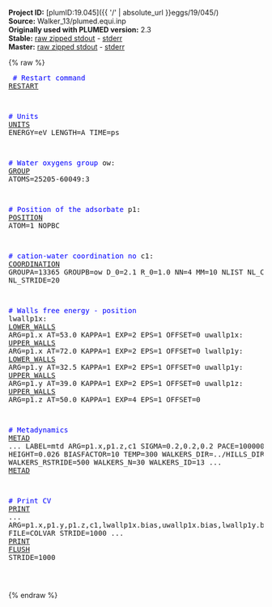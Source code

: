 **Project ID:** [plumID:19.045]({{ '/' | absolute_url }}eggs/19/045/)  
**Source:** Walker_13/plumed.equi.inp  
**Originally used with PLUMED version:** 2.3  
**Stable:** [raw zipped stdout](plumed.equi.inp.plumed.stdout.txt.zip) - [stderr](plumed.equi.inp.plumed.stderr)  
**Master:** [raw zipped stdout](plumed.equi.inp.plumed_master.stdout.txt.zip) - [stderr](plumed.equi.inp.plumed_master.stderr)  

{% raw %}<pre>
<span style="color:blue"># Restart command</span>
<a href="https://plumed.github.io/doc-master/user-doc/html/_r_e_s_t_a_r_t.html">RESTART</a>

<span style="color:blue"># Units</span>
<a href="https://plumed.github.io/doc-master/user-doc/html/_u_n_i_t_s.html">UNITS</a> ENERGY=eV LENGTH=A TIME=ps

<span style="color:blue"># Water oxygens group</span>
ow: <a href="https://plumed.github.io/doc-master/user-doc/html/_g_r_o_u_p.html">GROUP</a> ATOMS=25205-60049:3

<span style="color:blue"># Position of the adsorbate</span>
p1: <a href="https://plumed.github.io/doc-master/user-doc/html/_p_o_s_i_t_i_o_n.html">POSITION</a> ATOM=1 NOPBC

<span style="color:blue"># cation-water coordination no</span>
c1: <a href="https://plumed.github.io/doc-master/user-doc/html/_c_o_o_r_d_i_n_a_t_i_o_n.html">COORDINATION</a> GROUPA=13365 GROUPB=ow D_0=2.1 R_0=1.0 NN=4 MM=10 NLIST NL_CUTOFF=7 NL_STRIDE=20

<span style="color:blue"># Walls free energy - position</span>
lwallp1x: <a href="https://plumed.github.io/doc-master/user-doc/html/_l_o_w_e_r__w_a_l_l_s.html">LOWER_WALLS</a> ARG=p1.x AT=53.0 KAPPA=1  EXP=2 EPS=1 OFFSET=0
uwallp1x: <a href="https://plumed.github.io/doc-master/user-doc/html/_u_p_p_e_r__w_a_l_l_s.html">UPPER_WALLS</a> ARG=p1.x AT=72.0 KAPPA=1  EXP=2 EPS=1 OFFSET=0
lwallp1y: <a href="https://plumed.github.io/doc-master/user-doc/html/_l_o_w_e_r__w_a_l_l_s.html">LOWER_WALLS</a> ARG=p1.y AT=32.5 KAPPA=1  EXP=2 EPS=1 OFFSET=0
uwallp1y: <a href="https://plumed.github.io/doc-master/user-doc/html/_u_p_p_e_r__w_a_l_l_s.html">UPPER_WALLS</a> ARG=p1.y AT=39.0 KAPPA=1  EXP=2 EPS=1 OFFSET=0
uwallp1z: <a href="https://plumed.github.io/doc-master/user-doc/html/_u_p_p_e_r__w_a_l_l_s.html">UPPER_WALLS</a> ARG=p1.z AT=50.0 KAPPA=1  EXP=4 EPS=1 OFFSET=0

<span style="color:blue"># Metadynamics</span>
<a href="https://plumed.github.io/doc-master/user-doc/html/_m_e_t_a_d.html">METAD</a> ...
  LABEL=mtd
  ARG=p1.x,p1.z,c1
  SIGMA=0.2,0.2,0.2
  PACE=1000000
  HEIGHT=0.026
  BIASFACTOR=10 TEMP=300
  WALKERS_DIR=../HILLS_DIR WALKERS_RSTRIDE=500 WALKERS_N=30 WALKERS_ID=13
... <a href="https://plumed.github.io/doc-master/user-doc/html/_m_e_t_a_d.html">METAD</a>

<span style="color:blue"># Print CV</span>
<a href="https://plumed.github.io/doc-master/user-doc/html/_p_r_i_n_t.html">PRINT</a> ...
  ARG=p1.x,p1.y,p1.z,c1,lwallp1x.bias,uwallp1x.bias,lwallp1y.bias,uwallp1y.bias,uwallp1z.bias
  FILE=COLVAR 
  STRIDE=1000
... <a href="https://plumed.github.io/doc-master/user-doc/html/_p_r_i_n_t.html">PRINT</a>
<a href="https://plumed.github.io/doc-master/user-doc/html/_f_l_u_s_h.html">FLUSH</a> STRIDE=1000

</pre>{% endraw %}
